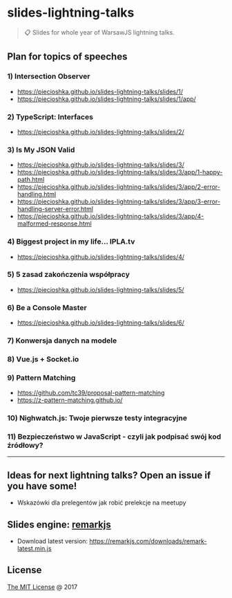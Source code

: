 # slides-lightning-talks

> :clipboard: Slides for whole year of WarsawJS lightning talks.

## Plan for topics of speeches

### 1) Intersection Observer

* https://piecioshka.github.io/slides-lightning-talks/slides/1/
* https://piecioshka.github.io/slides-lightning-talks/slides/1/app/

### 2) TypeScript: Interfaces

* https://piecioshka.github.io/slides-lightning-talks/slides/2/

### 3) Is My JSON Valid

* https://piecioshka.github.io/slides-lightning-talks/slides/3/
* https://piecioshka.github.io/slides-lightning-talks/slides/3/app/1-happy-path.html
* https://piecioshka.github.io/slides-lightning-talks/slides/3/app/2-error-handling.html
* https://piecioshka.github.io/slides-lightning-talks/slides/3/app/3-error-handling-server-error.html
* https://piecioshka.github.io/slides-lightning-talks/slides/3/app/4-malformed-response.html

### 4) Biggest project in my life... IPLA.tv

* https://piecioshka.github.io/slides-lightning-talks/slides/4/

### 5) 5 zasad zakończenia współpracy

* https://piecioshka.github.io/slides-lightning-talks/slides/5/

### 6) Be a Console Master

* https://piecioshka.github.io/slides-lightning-talks/slides/6/

### 7) Konwersja danych na modele

### 8) Vue.js + Socket.io

### 9) Pattern Matching

* https://github.com/tc39/proposal-pattern-matching
* https://z-pattern-matching.github.io/

### 10) Nighwatch.js: Twoje pierwsze testy integracyjne

### 11) Bezpieczeństwo w JavaScript - czyli jak podpisać swój kod źródłowy?

---

## Ideas for next lightning talks? Open an issue if you have some!

* Wskazówki dla prelegentów jak robić prelekcje na meetupy

## Slides engine: [remarkjs](http://remarkjs.com)

* Download latest version: https://remarkjs.com/downloads/remark-latest.min.js

## License

[The MIT License](http://piecioshka.mit-license.org) @ 2017
